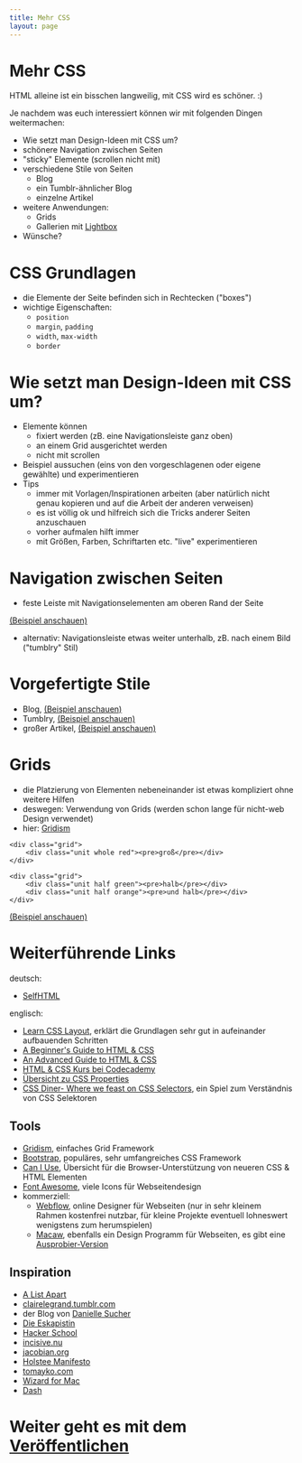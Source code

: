 ```yaml
---
title: Mehr CSS
layout: page
---
```


# Mehr CSS

HTML alleine ist ein bisschen langweilig, mit CSS wird es schöner. :)

Je nachdem was euch interessiert können wir mit folgenden Dingen weitermachen:

* Wie setzt man Design-Ideen mit CSS um?
* schönere Navigation zwischen Seiten
* "sticky" Elemente (scrollen nicht mit)
* verschiedene Stile von Seiten
    - Blog
    - ein Tumblr-ähnlicher Blog
    - einzelne Artikel
* weitere Anwendungen:
    - Grids
    - Gallerien mit [Lightbox](http://www.lokeshdhakar.com/projects/lightbox2/)
* Wünsche?

# CSS Grundlagen

* die Elemente der Seite befinden sich in Rechtecken ("boxes")
* wichtige Eigenschaften:
    - `position`
    - `margin`, `padding`
    - `width`, `max-width`
    - `border`

# Wie setzt man Design-Ideen mit CSS um?

* Elemente können
    - fixiert werden (zB. eine Navigationsleiste ganz oben)
    - an einem Grid ausgerichtet werden
    - nicht mit scrollen
* Beispiel aussuchen (eins von den vorgeschlagenen oder eigene gewählte)
    und experimentieren
* Tips
    - immer mit Vorlagen/Inspirationen arbeiten (aber natürlich nicht genau
        kopieren und auf die Arbeit der anderen verweisen)
    - es ist völlig ok und hilfreich sich die Tricks anderer Seiten
        anzuschauen
    - vorher aufmalen hilft immer
    - mit Größen, Farben, Schriftarten etc. "live" experimentieren

# Navigation zwischen Seiten

* feste Leiste mit Navigationselementen am oberen Rand der Seite

[(Beispiel anschauen)](examples/header.html)

* alternativ: Navigationsleiste etwas weiter unterhalb, zB. nach
    einem Bild ("tumblry" Stil)

# Vorgefertigte Stile

* Blog, [(Beispiel anschauen)](examples/pretty-blog.html)
* Tumblry, [(Beispiel anschauen)](examples/tumblry.html)
* großer Artikel, [(Beispiel anschauen)](examples/article.html)

# Grids

* die Platzierung von Elementen nebeneinander ist etwas kompliziert ohne
    weitere Hilfen
* deswegen: Verwendung von Grids (werden schon lange für nicht-web Design
    verwendet)
* hier: [Gridism](http://cobyism.com/gridism)

<!-- ... -->

    <div class="grid">
        <div class="unit whole red"><pre>groß</pre></div>
    </div>

    <div class="grid">
        <div class="unit half green"><pre>halb</pre></div>
        <div class="unit half orange"><pre>und halb</pre></div>
    </div>

[(Beispiel anschauen)](examples/09-grid.html)

# Weiterführende Links

deutsch:

* [SelfHTML](http://wiki.selfhtml.org/wiki/Startseite)

englisch:

* [Learn CSS Layout](http://learnlayout.com/), erklärt die Grundlagen sehr
    gut in aufeinander aufbauenden Schritten
* [A Beginner's Guide to HTML & CSS](http://learn.shayhowe.com/html-css/)
* [An Advanced Guide to HTML & CSS](http://learn.shayhowe.com/advanced-html-css/)
* [HTML & CSS Kurs bei Codecademy](http://www.codecademy.com/tracks/web)
* [Übersicht zu CSS Properties][mdn-css-reference]
* [CSS Diner- Where we feast on CSS Selectors](http://flukeout.github.io),
    ein Spiel zum Verständnis von CSS Selektoren

## Tools

* [Gridism](http://cobyism.com/gridism), einfaches Grid Framework
* [Bootstrap](http://getbootstrap.com), populäres, sehr umfangreiches
    CSS Framework
* [Can I Use](http://caniuse.com), Übersicht für die Browser-Unterstützung
    von neueren CSS & HTML Elementen
* [Font Awesome](http://fortawesome.github.io/Font-Awesome/icons/), viele
    Icons für Webseitendesign
* kommerziell:
    - [Webflow](https://webflow.com/), online Designer für Webseiten (nur in
        sehr kleinem Rahmen kostenfrei nutzbar, für kleine Projekte eventuell
        lohneswert wenigstens zum herumspielen)
    - [Macaw](http://macaw.co/), ebenfalls ein Design Programm für Webseiten,
        es gibt eine [Ausprobier-Version](http://download.macaw.co/)

[mdn-css-reference]: https://developer.mozilla.org/en-US/docs/Web/CSS/Reference

## Inspiration

* [A List Apart](http://alistapart.com)
* [clairelegrand.tumblr.com](http://clairelegrand.tumblr.com/post/77700679900/the-importance-of-the-unlikable-heroin)
* der Blog von [Danielle Sucher](http://www.daniellesucher.com/blog/)
* [Die Eskapistin](http://thatgirlthere.wordpress.com/)
* [Hacker School](http://hackerschool.com)
* [incisive.nu](http://incisive.nu/2014/thinking-about-mozilla/)
* [jacobian.org](http://jacobian.org/writing/)
* [Holstee Manifesto](http://holstee.com/pages/manifesto)
* [tomayko.com](http://tomayko.com/writings/adopt-an-open-source-process-constraints)
* [Wizard for Mac](http://wizardmac.com/)
* [Dash](http://kapeli.com/dash)

# Weiter geht es mit dem [Veröffentlichen](publishing.html)
